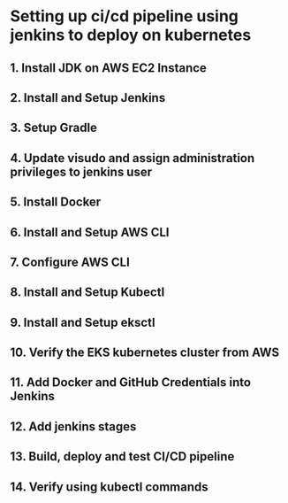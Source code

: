 # Setting up ci/cd pipeline using jenkins to deploy on kubernetes

## 1. Install JDK on AWS EC2 Instance
## 2. Install and Setup Jenkins
## 3. Setup Gradle
## 4. Update visudo and assign administration privileges to jenkins user
## 5. Install Docker
## 6. Install and Setup AWS CLI
## 7. Configure AWS CLI
## 8. Install and Setup Kubectl
## 9. Install and Setup eksctl
## 10. Verify the EKS kubernetes cluster from AWS
## 11. Add Docker and GitHub Credentials into Jenkins
## 12. Add jenkins stages
## 13. Build, deploy and test CI/CD pipeline
## 14. Verify using kubectl commands
